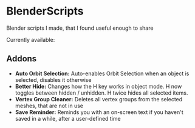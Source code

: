 # BlenderScripts
Blender scripts I made, that I found useful enough to share

Currently available:

<h2>Addons</h2>
<ul>
  <li>
    <b>Auto Orbit Selection:</b> Auto-enables Orbit Selection when an object is selected, disables it otherwise
  </li>
  <li>
    <b>Better Hide:</b> Changes how the H key works in object mode. H now toggles between hidden / unhidden. H twice hides all selected items.
  </li>
  <li>
    <b>Vertex Group Cleaner:</b> Deletes all vertex groups from the selected meshes, that are not in use
  </li>
  <li>
    <b>Save Reminder:</b> Reminds you with an on-screen text if you haven't saved in a while, after a user-defined time
  </li>
</ul>
